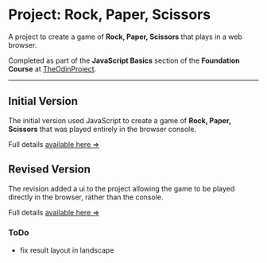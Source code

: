 # Project: Rock, Paper, Scissors

A project to create a game of **Rock, Paper, Scissors** that plays in a web browser.

Completed as part of the **JavaScript Basics** section of the **Foundation Course** at
[TheOdinProject](https://www.theodinproject.com).

---

## Initial Version

The initial version used JavaScript to create a game of **Rock, Paper, Scissors** that was played entirely in the
browser console.

Full details [available here &rArr;](./Initial.md)

## Revised Version

The revision added a ui to the project allowing the game to be played directly in the browser, rather than the console.

Full details [available here &rArr;](./Revisit.md)

### ToDo

- fix result layout in landscape
